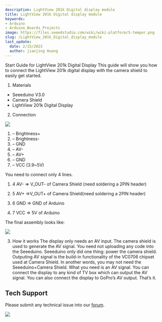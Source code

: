 ```yaml
---
description: LightView 201k Digital display module
title: LightView 201k Digital display module
keywords:
- Arduino
- Arduino_Boards_Projects
image: https://files.seeedstudio.com/wiki/wiki-platform/S-tempor.png
slug: /LightView_201k_Digital_display_module
last_update:
  date: 2/15/2023
  author: jianjing Huang
---
```

<!-- ---
name: LightView 201k Digital display module
category: Tutorial
bzurl:
oldwikiname: LightView 201k Digital display module
prodimagename:
surveyurl: https://www.research.net/r/LightView_201k_Digital_display_module
sku:
--- -->

Start Guide for LightView 201k Digital Display
This guide will show you how to connect the LightView 201k digital display with the camera shield to easily get started.

1. Materials

- Seeeduino V3.0
- Camera Shield
- LightView 201k Digital Display

2. Connection

![](https://files.seeedstudio.com/wiki/LightView_201k_Digital_display_module/img/Lightviewdisplay.png)

1. – Brightness+
2. – Brightness-
3. – GND
4. – AV-
5. – AV+
6. – GND
7. – VCC (3.9~5V)

You need to connect only 4 lines.

1. 4 AV- =&gt; V_OUT- of Camera Shield (need soldering a 2PIN header)

2. 5 AV+ =&gt;V_OUT+ of Camera Shield(need soldering a 2PIN header)

3. 6 GND =&gt; GND of Arduino

4. 7 VCC =&gt; 5V of Arduino

The final assembly looks like:

![](https://files.seeedstudio.com/wiki/LightView_201k_Digital_display_module/img/图片2.jpg)

3. How it works
The display only needs an AV input. The camera shield is used to generate the AV signal. You need not uploading any code into the Seeeduino. Seeeduino only did one thing: power the camera shield. Outputing AV signal is the build-in functionality of the VC0706 chipset used at Camera Shield. In another words, you may not need the Seeeduino+Camera Shield. What you need is an AV signal. You can connect the display to any kind of TV box which can output the AV signal. You can also connect the display to GoPro’s AV output. That’s it.

## Tech Support

Please submit any technical issue into our [forum](https://forum.seeedstudio.com/). <br />
<p style={{textAlign: 'center'}}><a href="https://www.seeedstudio.com/act-4.html?utm_source=wiki&utm_medium=wikibanner&utm_campaign=newproducts" target="_blank"><img src="https://files.seeedstudio.com/wiki/Wiki_Banner/new_product.jpg" /></a></p>
